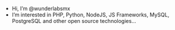 - Hi, I’m @wunderlabsmx
- I’m interested in PHP, Python, NodeJS, JS Frameworks, MySQL, PostgreSQL and other open source technologies...

<!---
wunderlabsmx/wunderlabsmx is a ✨ special ✨ repository because its `README.md` (this file) appears on your GitHub profile.
You can click the Preview link to take a look at your changes.
--->
